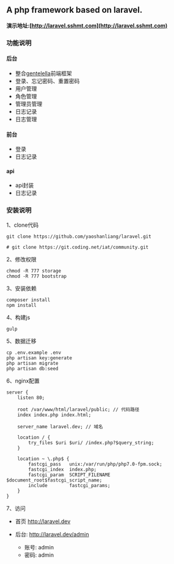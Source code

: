 ## A php framework based on laravel.
**演示地址:[http://laravel.sshmt.com](http://laravel.sshmt.com)**
### 功能说明

#### 后台

* 整合[gentelella](https://github.com/puikinsh/gentelella)前端框架
* 登录、忘记密码、重置密码
* 用户管理
* 角色管理
* 管理员管理
* 日志记录
* 日志管理

#### 前台

* 登录
* 日志记录

#### api

* api封装
* 日志记录

### 安装说明

1、clone代码

    git clone https://github.com/yaoshanliang/laravel.git

    # git clone https://git.coding.net/iat/community.git
     
2、修改权限

    chmod -R 777 storage
    chmod -R 777 bootstrap
    
3、安装依赖

    composer install
    npm install
    
4、构建js

    gulp
    
5、数据迁移
    
    cp .env.example .env
    php artisan key:generate
    php artisan migrate
    php artisan db:seed
   
6、nginx配置
    
    server {
        listen 80;
    
        root /var/www/html/laravel/public; // 代码路径
        index index.php index.html;
    
        server_name laravel.dev; // 域名
    
        location / {
            try_files $uri $uri/ /index.php?$query_string;
        }
    
        location ~ \.php$ {
            fastcgi_pass   unix:/var/run/php/php7.0-fpm.sock;
            fastcgi_index  index.php;
            fastcgi_param  SCRIPT_FILENAME  $document_root$fastcgi_script_name;
            include        fastcgi_params;
        }
    }
    
7、访问

* 首页 http://laravel.dev
    
* 后台: http://laravel.dev/admin

  * 账号: admin
  * 密码: admin
